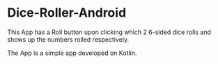 # Dice-Roller-Android 

  This App has a Roll button upon clicking which 2 6-sided dice rolls and shows up the numbers rolled respectively.
  
  The App is a simple app developed on Kotlin.
